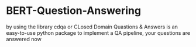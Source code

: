 # BERT-Question-Answering
 by using the library cdqa  or CLosed Domain Quastions & Answers is an easy-to-use python package to implement a QA pipeline, your questions are answered now

